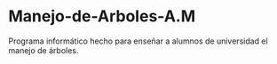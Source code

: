 # Manejo-de-Arboles-A.M
Programa informático hecho para enseñar a alumnos de universidad el manejo de  árboles. 
